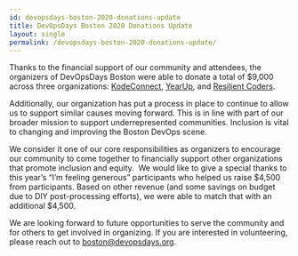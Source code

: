 ```yaml
---
id: devopsdays-boston-2020-donations-update
title: DevOpsDays Boston 2020 Donations Update
layout: single
permalink: /devopsdays-boston-2020-donations-update/
---
```


<p>Thanks to the financial support of our community and attendees, the organizers of DevOpsDays Boston were able to donate a total of $9,000 across three organizations: <a href="http://www.kodeconnect.org/">KodeConnect</a>, <a href="http://yearup.org/">YearUp</a>, and <a href="http://www.resilientcoders.org/">Resilient Coders</a>.</p>



<p>Additionally, our organization has put a process in place to continue to allow us to support similar causes moving forward. This is in line with part of our broader mission to support underrepresented communities. Inclusion is vital to changing and improving the Boston DevOps scene.</p>



<p>We consider it one of our core responsibilities as organizers to encourage our community to come together to financially support other organizations that promote inclusion and equity.&nbsp; We would like to give a special thanks to this year’s “I’m feeling generous” participants who helped us raise $4,500 from participants. Based on other revenue (and some savings on budget due to DIY post-processing efforts), we were able to match that with an additional $4,500.</p>



<p>We are looking forward to future opportunities to serve the community and for others to get involved in organizing. If you are interested in volunteering, please reach out to <a href="mailto:boston@devopsdays.org">boston@devopsdays.org</a>.</p>
